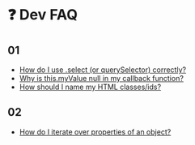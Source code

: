 # ❓ Dev FAQ

## 01

- [How do I use .select (or querySelector) correctly?](faq/using-select.md)
- [Why is this.myValue null in my callback function?](faq/arrow-vs-normal.md)
- [How should I name my HTML classes/ids?](faq/hmtl-class-id-names.md)

## 02
- [How do I iterate over properties of an object?](faq/iterating-over-properties.md)
